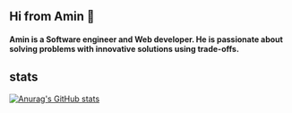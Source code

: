 ## Hi from Amin 👋

#### Amin is a Software engineer and Web developer. He is passionate about solving problems with innovative solutions using trade-offs. 

## stats

[![Anurag's GitHub stats](https://github-readme-stats.vercel.app/api?username=AminN77&show_icons=true&theme=radical)](https://github.com/AminN77/github-readme-stats)

